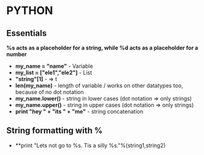 # PYTHON

## Essentials

**%s acts as a placeholder for a string, while %d acts as a placeholder for a number**

- **my_name = "name"** - Variable 
- **my_list = \["ele1","ele2"\]** - List
- **"string"\[1\]** - => t
- **len(my_name)** - length of variable / works on other datatypes too, because of no dot notation
- **my_name.lower()** - string in lower cases (dot notation => only strings)
- **my_name.upper()** - string in upper cases (dot notation => only strings)
- **print "hey " + "its " + "me"** - string concatenation

## String formatting with %

- **print "Lets not go to %s. Tis a silly %s."%(string1,string2)
